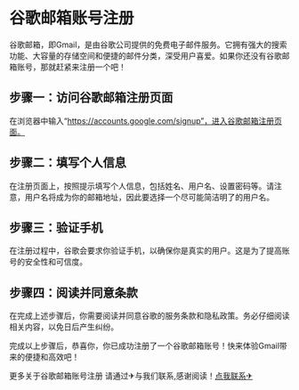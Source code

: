 # 谷歌邮箱账号注册

谷歌邮箱，即Gmail，是由谷歌公司提供的免费电子邮件服务。它拥有强大的搜索功能、大容量的存储空间和便捷的邮件分类，深受用户喜爱。如果你还没有谷歌邮箱账号，那就赶紧来注册一个吧！

## 步骤一：访问谷歌邮箱注册页面
在浏览器中输入“https://accounts.google.com/signup”，进入谷歌邮箱注册页面。

## 步骤二：填写个人信息
在注册页面上，按照提示填写个人信息，包括姓名、用户名、设置密码等。请注意，用户名将成为你的邮箱地址，因此要选择一个尽可能简洁明了的用户名。

## 步骤三：验证手机
在注册过程中，谷歌会要求你验证手机，以确保你是真实的用户。这是为了提高账号的安全性和可信度。

## 步骤四：阅读并同意条款
在完成上述步骤后，你需要阅读并同意谷歌的服务条款和隐私政策。务必仔细阅读相关内容，以免日后产生纠纷。

完成以上步骤后，恭喜你，你已成功注册了一个谷歌邮箱账号！快来体验Gmail带来的便捷和高效吧！

更多关于谷歌邮箱账号注册 请通过✈与我们联系,感谢阅读！[点我联系✈](https://cdn.G208.com)